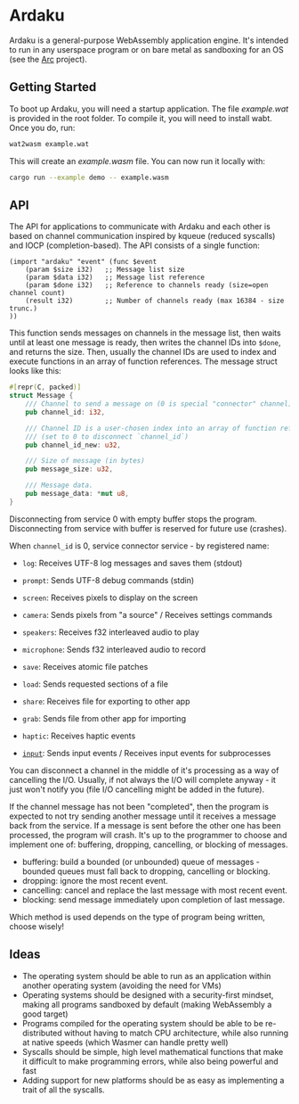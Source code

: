 # Ardaku
Ardaku is a general-purpose WebAssembly application engine.  It's intended to
run in any userspace program or on bare metal as sandboxing for an OS (see the
[Arc](https://github.com/ardaku/arc) project).

## Getting Started
To boot up Ardaku, you will need a startup application.  The file *example.wat*
is provided in the root folder.  To compile it, you will need to install wabt.
Once you do, run:

```bash
wat2wasm example.wat
```

This will create an *example.wasm* file.  You can now run it locally with:

```bash
cargo run --example demo -- example.wasm
```

## API
The API for applications to communicate with Ardaku and each other is based on
channel communication inspired by kqueue (reduced syscalls) and IOCP
(completion-based).  The API consists of a single function:

```wat
(import "ardaku" "event" (func $event
    (param $size i32)   ;; Message list size
    (param $data i32)   ;; Message list reference
    (param $done i32)   ;; Reference to channels ready (size=open channel count)
    (result i32)        ;; Number of channels ready (max 16384 - size trunc.)
))
```

This function sends messages on channels in the message list, then waits until
at least one message is ready, then writes the channel IDs into `$done`, and
returns the size.  Then, usually the channel IDs are used to index and execute
functions in an array of function references.  The message struct looks like
this:

```rust
#[repr(C, packed)]
struct Message {
    /// Channel to send a message on (0 is special "connector" channel)
    pub channel_id: i32,

    /// Channel ID is a user-chosen index into an array of function references.
    /// (set to 0 to disconnect `channel_id`)
    pub channel_id_new: u32,

    /// Size of message (in bytes)
    pub message_size: u32,

    /// Message data.
    pub message_data: *mut u8,
}
```

Disconnecting from service 0 with empty buffer stops the program.
Disconnecting from service with buffer is reserved for future use (crashes).

When `channel_id` is 0, service connector service - by registered name:

 - `log`: Receives UTF-8 log messages and saves them (stdout)
 - `prompt`: Sends UTF-8 debug commands (stdin)

 - `screen`: Receives pixels to display on the screen
 - `camera`: Sends pixels from "a source" / Receives settings commands

 - `speakers`: Receives f32 interleaved audio to play
 - `microphone`: Sends f32 interleaved audio to record

 - `save`: Receives atomic file patches
 - `load`: Sends requested sections of a file

 - `share`: Receives file for exporting to other app
 - `grab`: Sends file from other app for importing

 - `haptic`: Receives haptic events
 - [`input`](input.md): Sends input events / Receives input events for subprocesses

You can disconnect a channel in the middle of it's processing as a way of
cancelling the I/O.  Usually, if not always the I/O will complete anyway - it
just won't notify you (file I/O cancelling might be added in the future).

If the channel message has not been "completed", then the program is expected
to not try sending another message until it receives a message back from the
service.  If a message is sent before the other one has been processed, the
program will crash.  It's up to the programmer to choose and implement one of:
buffering, dropping, cancelling, or blocking of messages.

 - buffering: build a bounded (or unbounded) queue of messages - bounded queues
   must fall back to dropping, cancelling or blocking.
 - dropping: ignore the most recent event.
 - cancelling: cancel and replace the last message with most recent event.
 - blocking: send message immediately upon completion of last message.

Which method is used depends on the type of program being written, choose
wisely!

## Ideas
 - The operating system should be able to run as an application within another
   operating system (avoiding the need for VMs)
 - Operating systems should be designed with a security-first mindset, making
   all programs sandboxed by default (making WebAssembly a good target)
 - Programs compiled for the operating system should be able to be
   re-distributed without having to match CPU architecture, while also running
   at native speeds (which Wasmer can handle pretty well)
 - Syscalls should be simple, high level mathematical functions that make it
   difficult to make programming errors, while also being powerful and fast
 - Adding support for new platforms should be as easy as implementing a trait of
   all the syscalls.
